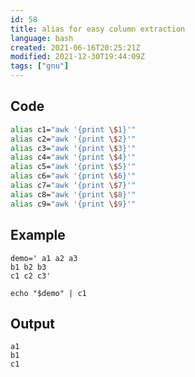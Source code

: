 ```yaml
---
id: 58
title: alias for easy column extraction
language: bash
created: 2021-06-16T20:25:21Z
modified: 2021-12-30T19:44:09Z
tags: ["gnu"]
---
```


## Code

```bash
alias c1="awk '{print \$1}'"
alias c2="awk '{print \$2}'"
alias c3="awk '{print \$3}'"
alias c4="awk '{print \$4}'"
alias c5="awk '{print \$5}'"
alias c6="awk '{print \$6}'"
alias c7="awk '{print \$7}'"
alias c8="awk '{print \$8}'"
alias c9="awk '{print \$9}'"
```

## Example

```
demo=' a1 a2 a3
b1 b2 b3
c1 c2 c3'

echo "$demo" | c1
```

## Output

```
a1
b1
c1
```

<!-- end -->

